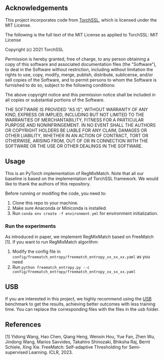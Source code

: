 ## Acknowledgements

This project incorporates code from [TorchSSL](https://github.com/TorchSSL/TorchSSL), which is licensed under the MIT License.

The following is the full text of the MIT License as applied to TorchSSL:
MIT License

Copyright (c) 2021 TorchSSL

Permission is hereby granted, free of charge, to any person obtaining a copy
of this software and associated documentation files (the "Software"), to deal
in the Software without restriction, including without limitation the rights
to use, copy, modify, merge, publish, distribute, sublicense, and/or sell
copies of the Software, and to permit persons to whom the Software is
furnished to do so, subject to the following conditions:

The above copyright notice and this permission notice shall be included in all
copies or substantial portions of the Software.

THE SOFTWARE IS PROVIDED "AS IS", WITHOUT WARRANTY OF ANY KIND, EXPRESS OR
IMPLIED, INCLUDING BUT NOT LIMITED TO THE WARRANTIES OF MERCHANTABILITY,
FITNESS FOR A PARTICULAR PURPOSE AND NONINFRINGEMENT. IN NO EVENT SHALL THE
AUTHORS OR COPYRIGHT HOLDERS BE LIABLE FOR ANY CLAIM, DAMAGES OR OTHER
LIABILITY, WHETHER IN AN ACTION OF CONTRACT, TORT OR OTHERWISE, ARISING FROM,
OUT OF OR IN CONNECTION WITH THE SOFTWARE OR THE USE OR OTHER DEALINGS IN THE
SOFTWARE.


## Usage
This is an PyTorch implementation of RegMixMatch. Note that all our baseline is based on the implementation of TorchSSL framework. We would like to thank the authors of this repository.


Before running or modifing the code, you need to:
1. Clone this repo to your machine.
2. Make sure Anaconda or Miniconda is installed.
3. Run `conda env create -f environment.yml` for environment initialization.

### Run the experiments
As introduced in paper, we implement RegMixMatch based on FreeMatch [1].
If you want to run RegMixMatch algorithm:

1. Modify the config file in `config/freematch_entropy/freematch_entropy_xx_xx_xx.yaml` as you need
2. Run `python freematch_entropy.py --c config/freematch_entropy/freematch_entropy_xx_xx_xx.yaml`


## USB
If you are interested in this project, we highly recommend using the [USB](https://github.com/microsoft/Semi-supervised-learning) benchmark to get the results, achieving better outcomes with less training time. You can replace the corresponding files with the files in the usb folder.

## References


[1] Yidong Wang, Hao Chen, Qiang Heng, Wenxin Hou, Yue Fan, Zhen Wu, Jindong Wang, Marios Savvides, Takahiro Shinozaki, Bhiksha Raj, Bernt Schiele, Xing Xie. FreeMatch: Self-adaptive Thresholding for Semi-supervised Learning. ICLR, 2023.
